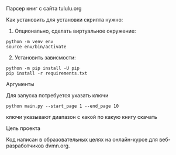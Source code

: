 Парсер книг с сайта tululu.org

Как установить
для установки скрипта нужно:
1. Опционально, сделать виртуальное окружение:
```
python -m venv env
source env/bin/activate
```
2. Установить зависмости:
```
python -m pip install -U pip
pip install -r requirements.txt
```

Аргументы

Для запуска потребуется указать ключи
```
python main.py --start_page 1 --end_page 10
```
ключи указывают диапазон с какой по какую книгу скачать

Цель проекта

Код написан в образовательных целях на онлайн-курсе для веб-разработчиков dvmn.org.